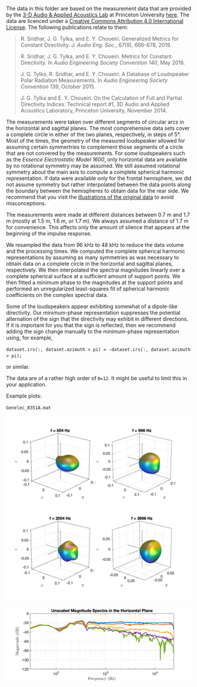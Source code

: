 The data in this folder are based on the measurement data that are provided by the [3-D Audio & Applied Acoustics Lab](https://www.princeton.edu/3D3A/index.html) at Princeton University [here](https://www.princeton.edu/3D3A/Directivity.html). The data are licenced under a [Creative Commons Attribution 4.0 International License](http://creativecommons.org/licenses/by/4.0/). The following publications relate to them:

> R. Sridhar, J. G. Tylka, and E. Y. Choueiri. Generalized Metrics for Constant Directivity. *J. Audio Eng. Soc.*, 67(9), 666-678, 2019. 
>
> R. Sridhar, J. G. Tylka, and E. Y. Choueiri. Metrics for Constant Directivity. In *Audio Engineering Society Convention 140*, May 2016.
>
> J. G. Tylka, R. Sridhar, and E. Y. Choueiri. A Database of Loudspeaker Polar Radiation Measurements. In *Audio Engineering Society Convention 139*, October 2015.
>
> J. G. Tylka and E. Y. Choueiri. On the Calculation of Full and Partial Directivity Indices. Technical report #1, 3D Audio and Applied Acoustics Laboratory, Princeton University, November 2014. 

The measurements were taken over different segments of circular arcs in the horizontal and sagittal planes. The most comprehensive data sets cover a complete circle in either of the two planes, respectively, in steps of 5°. Most of the times, the geometry of the measured loudspeaker allowed for assuming certain symmertries to complement those segments of a circle that are not convered by the measurements. For some loudspeakers such as the *Essence Electrostatic Model 1600*, only horizontal data are available by no rotational symmetry may be assumed. We still assumed rotational symmetry about the main axis to compute a complete spherical harmonic representation. If data were available only for the frontal hemisphere, we did not assume symmetry but rather interpolated between the data points along the boundary between the hemispheres to obtain data for the rear side. We recommend that you visit the [illustrations of the original data](https://www.princeton.edu/3D3A/Directivity.html) to avoid misconceptions. 

The measurements were made at different distances between 0.7 m and 1.7 m (mostly at 1.5 m, 1.6 m, or 1.7 m). We always assumed a distance of 1.7 m for convenience. This affects only the amount of silence that appears at the beginning of the impulse response.

We resampled the data from 96 kHz to 48 kHz to reduce the data volume and the processing times. We computed the complete spherical harmonic representations by assuming as many symmetries as was necessary to obtain data on a complete circle in the horizontal and sagittal planes, respectively. We then interpolated the spectral magnitudes linearly over a complete spherical surface at a sufficient amount of support points. We then fitted a minimum phase to the magnitudes at the support points and performed an unregularized least-squares fit of spherical harmonic coefficients on the complex spectral data. 

Some of the loudspeakers appear exhibiting somewhat of a dipole-like directivity. Our minimum-phase representation suppresses the potential alternation of the sign that the directivity may exhibit in different directions. If it is important for you that the sign is reflected, then we recommend adding the sign change manually to the minimum-phase representation using, for example, 

​    `dataset.irs(:, dataset.azimuth > pi) = -dataset.irs(:, dataset.azimuth > pi);`

or similar.

The data are of a rather high order of `N=12`. It might be useful to limit this in your application. 



Example plots: 

`Genelec_8351A.mat`

![Genelec_8351A](Genelec_8351A.png "Genelec_8351A")

![Genelec_8351A_spec](Genelec_8351A_spec.png "Genelec_8351A_spec")
